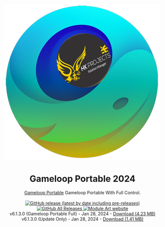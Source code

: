 <p align="center">
  <img src="/gameloop_hk4tech.png">
</p>
<h1 align="center">Gameloop Portable 2024</h1>

<p align="center">
  <a href="https://hk4tech.com/home/GameloopPortableUpdater">Gameloop Portable</a> Gameloop Portable With Full Control.
  <br><br>
  <a href="https://github.com/AhmedNasserHK/GameloopPortableUpdater/releases">
    <img alt="GitHub release (latest by date including pre-releases)" src="https://img.shields.io/github/v/release/AhmedNasserHK/GameloopPortableUpdater?include_prereleases">
    <img alt="GitHub All Releases" src="https://img.shields.io/github/downloads/AhmedNasserHK/GameloopPortableUpdater/total">
  </a>
  <a href="https://hk4tech.com">
    <img alt="Module Art website" src="https://img.shields.io/badge/www-HKProjects-%2300BCD4">
  </a>
  <a href="https://hk4tech.com/home/GameloopPortableUpdater">
  </a>
  <br>
  v6.1.3.0 (Gameloop Portable Full) - Jan 28, 2024 - <a href="https://github.com/AhmedNasserHK/GameloopPortableUpdater/releases/download/6.1.3.0/Gameloop.Portable.FULL.v6.1.3.0.7z">Download (4.23 MB)</a>
   <br>
  v6.1.3.0 (Update Only) - Jan 28, 2024 - <a href="https://github.com/AhmedNasserHK/GameloopPortableUpdater/releases/download/6.1.3.0/Gameloop.Portable.Update.Only.v6.1.3.0.7z">Download (1.41 MB)</a>
  <br>

</p>
